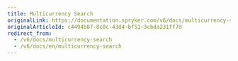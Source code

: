 ```yaml
---
title: Multicurrency Search
originalLink: https://documentation.spryker.com/v6/docs/multicurrency-search
originalArticleId: c4494b87-8c0c-43d4-bf51-3cbda231ff7d
redirect_from:
  - /v6/docs/multicurrency-search
  - /v6/docs/en/multicurrency-search
---
```



